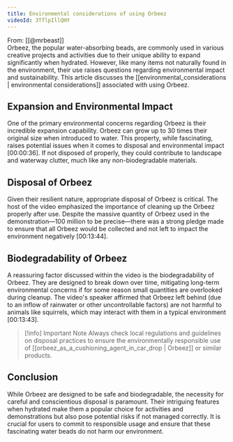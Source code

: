 ```yaml
---
title: Environmental considerations of using Orbeez
videoId: 3TflpIllQHY
---
```


From: [[@mrbeast]] <br/> 
Orbeez, the popular water-absorbing beads, are commonly used in various creative projects and activities due to their unique ability to expand significantly when hydrated. However, like many items not naturally found in the environment, their use raises questions regarding environmental impact and sustainability. This article discusses the [[environmental_considerations | environmental considerations]] associated with using Orbeez.

## Expansion and Environmental Impact

One of the primary environmental concerns regarding Orbeez is their incredible expansion capability. Orbeez can grow up to 30 times their original size when introduced to water. This property, while fascinating, raises potential issues when it comes to disposal and environmental impact <a class="yt-timestamp" data-t="00:00:36">[00:00:36]</a>. If not disposed of properly, they could contribute to landscape and waterway clutter, much like any non-biodegradable materials.

## Disposal of Orbeez

Given their resilient nature, appropriate disposal of Orbeez is critical. The host of the video emphasized the importance of cleaning up the Orbeez properly after use. Despite the massive quantity of Orbeez used in the demonstration—100 million to be precise—there was a strong pledge made to ensure that all Orbeez would be collected and not left to impact the environment negatively <a class="yt-timestamp" data-t="00:13:44">[00:13:44]</a>.

## Biodegradability of Orbeez

A reassuring factor discussed within the video is the biodegradability of Orbeez. They are designed to break down over time, mitigating long-term environmental concerns if for some reason small quantities are overlooked during cleanup. The video's speaker affirmed that Orbeez left behind (due to an inflow of rainwater or other uncontrollable factors) are not harmful to animals like squirrels, which may interact with them in a typical environment <a class="yt-timestamp" data-t="00:13:43">[00:13:43]</a>.

> [!info] Important Note
> Always check local regulations and guidelines on disposal practices to ensure the environmentally responsible use of [[orbeez_as_a_cushioning_agent_in_car_drop | Orbeez]] or similar products.

## Conclusion

While Orbeez are designed to be safe and biodegradable, the necessity for careful and conscientious disposal is paramount. Their intriguing features when hydrated make them a popular choice for activities and demonstrations but also pose potential risks if not managed correctly. It is crucial for users to commit to responsible usage and ensure that these fascinating water beads do not harm our environment.